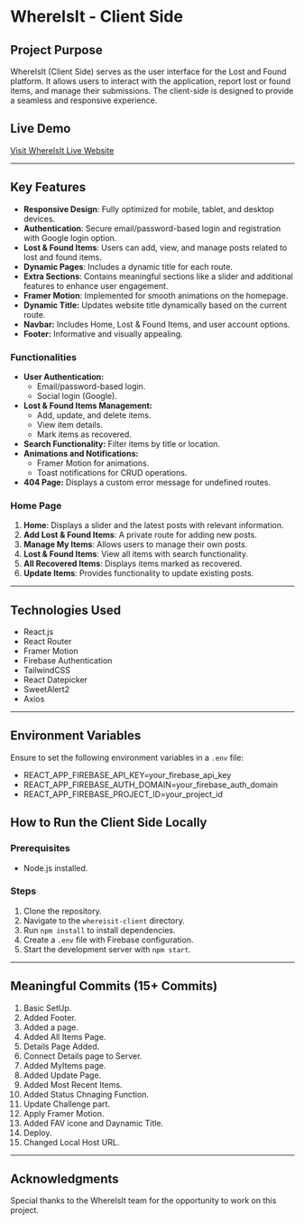 # WhereIsIt - Client Side

## Project Purpose

WhereIsIt (Client Side) serves as the user interface for the Lost and Found platform. It allows users to interact with the application, report lost or found items, and manage their submissions. The client-side is designed to provide a seamless and responsive experience.

## Live Demo

[Visit WhereIsIt Live Website](https://whereisit-4b5c6.web.app/)

---

## Key Features

- **Responsive Design**: Fully optimized for mobile, tablet, and desktop devices.
- **Authentication**: Secure email/password-based login and registration with Google login option.
- **Lost & Found Items**: Users can add, view, and manage posts related to lost and found items.
- **Dynamic Pages**: Includes a dynamic title for each route.
- **Extra Sections**: Contains meaningful sections like a slider and additional features to enhance user engagement.
- **Framer Motion**: Implemented for smooth animations on the homepage.
- **Dynamic Title:** Updates website title dynamically based on the current route.
- **Navbar:** Includes Home, Lost & Found Items, and user account options.
- **Footer:** Informative and visually appealing.

### Functionalities

- **User Authentication:**
  - Email/password-based login.
  - Social login (Google).
- **Lost & Found Items Management:**
  - Add, update, and delete items.
  - View item details.
  - Mark items as recovered.
- **Search Functionality:** Filter items by title or location.
- **Animations and Notifications:**
  - Framer Motion for animations.
  - Toast notifications for CRUD operations.
- **404 Page:** Displays a custom error message for undefined routes.

### Home Page

1. **Home**: Displays a slider and the latest posts with relevant information.
2. **Add Lost & Found Items**: A private route for adding new posts.
3. **Manage My Items**: Allows users to manage their own posts.
4. **Lost & Found Items**: View all items with search functionality.
5. **All Recovered Items**: Displays items marked as recovered.
6. **Update Items**: Provides functionality to update existing posts.

---

## Technologies Used

- React.js
- React Router
- Framer Motion
- Firebase Authentication
- TailwindCSS
- React Datepicker
- SweetAlert2
- Axios

---

## Environment Variables

Ensure to set the following environment variables in a `.env` file:

- REACT_APP_FIREBASE_API_KEY=your_firebase_api_key
- REACT_APP_FIREBASE_AUTH_DOMAIN=your_firebase_auth_domain
- REACT_APP_FIREBASE_PROJECT_ID=your_project_id

## How to Run the Client Side Locally

### Prerequisites

- Node.js installed.

### Steps

1. Clone the repository.
2. Navigate to the `whereisit-client` directory.
3. Run `npm install` to install dependencies.
4. Create a `.env` file with Firebase configuration.
5. Start the development server with `npm start`.

---

## Meaningful Commits (15+ Commits)

1. Basic SetUp.
2. Added Footer.
3. Added a page.
4. Added All Items Page.
5. Details Page Added.
6. Connect Details page to Server.
7. Added MyItems page.
8. Added Update Page.
9. Added Most Recent Items.
10. Added Status Chnaging Function.
11. Update Challenge part.
12. Apply Framer Motion.
13. Added FAV icone and Daynamic Title.
14. Deploy.
15. Changed Local Host URL.

---

## Acknowledgments

Special thanks to the WhereIsIt team for the opportunity to work on this project.
